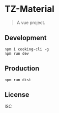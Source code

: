 # TZ-Material
> A vue project.

## Development

```shell
npm i cooking-cli -g
npm run dev
```

## Production
```
npm run dist
```

## License
ISC
